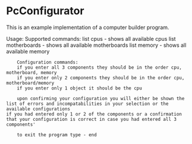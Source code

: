# PcConfigurator
This is an example implementation of a computer builder program.

Usage:
	Supported commands:
		list cpus - shows all available cpus
		list motherboards - shows all available motherboards
		list memory - shows all available memory
		
		Configuration commands:
		if you enter all 3 components they should be in the order cpu, motherboard, memory
		if you enter only 2 components they should be in the order cpu, motherboard/memory
		if you enter only 1 object it should be the cpu

		upon confirming your configuration you will either be shown the list of errors and incompatabilities in your selection or the available configurations
    if you had entered only 1 or 2 of the components or a confirmation that your configuration is correct in case you had entered all 3 components'
		
		to exit the program type - end
